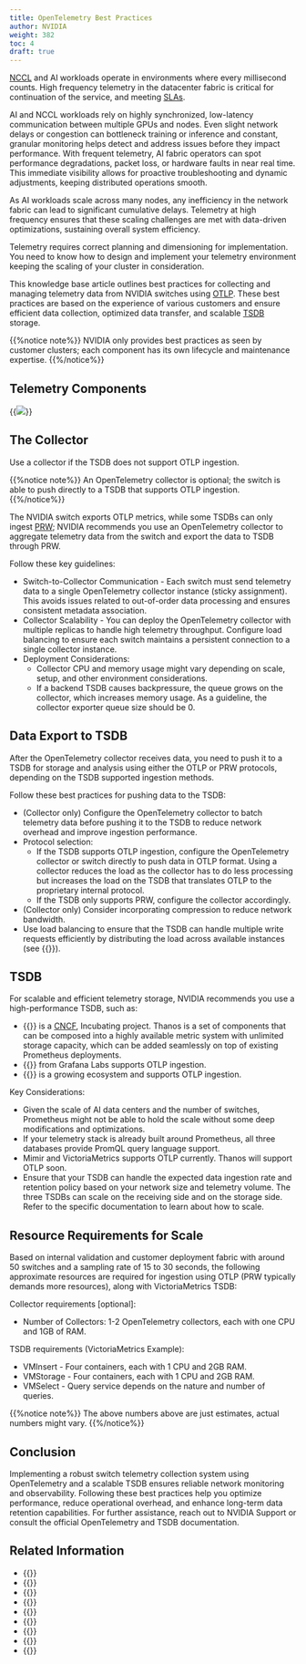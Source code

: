 ```yaml
---
title: OpenTelemetry Best Practices
author: NVIDIA
weight: 382
toc: 4
draft: true
---
```

<span class="a-tooltip">[NCCL](## "NVIDIA Collective Communications Library")</span> and AI workloads operate in environments where every millisecond counts. High frequency telemetry in the datacenter fabric is critical for continuation of the service, and meeting <span class="a-tooltip">[SLAs](## "Service Level Agreements")</span>.

AI and NCCL workloads rely on highly synchronized, low-latency communication between multiple GPUs and nodes. Even slight network delays or congestion can bottleneck training or inference and constant, granular monitoring helps detect and address issues before they impact performance. With frequent telemetry, AI fabric operators can spot performance degradations, packet loss, or hardware faults in near real time. This immediate visibility allows for proactive troubleshooting and dynamic adjustments, keeping distributed operations smooth.

As AI workloads scale across many nodes, any inefficiency in the network fabric can lead to significant cumulative delays. Telemetry at high frequency ensures that these scaling challenges are met with data-driven optimizations, sustaining overall system efficiency.

Telemetry requires correct planning and dimensioning for implementation. You need to know how to design and implement your telemetry environment keeping the scaling of your cluster in consideration.  

This knowledge base article outlines best practices for collecting and managing telemetry data from NVIDIA switches using <span class="a-tooltip">[OTLP](## "OpenTelemetry")</span>. These best practices are based on the experience of various customers and ensure efficient data collection, optimized data transfer, and scalable <span class="a-tooltip">[TSDB](## "Time Series Database")</span> storage.

{{%notice note%}}
NVIDIA only provides best practices as seen by customer clusters; each component has its own lifecycle and maintenance expertise.
{{%/notice%}}

## Telemetry Components

{{<img src="/images/knowledge-base/otel-best-practices.png">}}

## The Collector

Use a collector if the TSDB does not support OTLP ingestion.

{{%notice note%}}
An OpenTelemetry collector is optional; the switch is able to push directly to a TSDB that supports OTLP ingestion.
{{%/notice%}}

The NVIDIA switch exports OTLP metrics, while some TSDBs can only ingest  <span class="a-tooltip">[PRW](## "Prometheus Remote Write")</span>; NVIDIA recommends you use an OpenTelemetry collector to aggregate telemetry data from the switch and export the data to TSDB through PRW.

Follow these key guidelines:
- Switch-to-Collector Communication - Each switch must send telemetry data to a single OpenTelemetry collector instance (sticky assignment). This avoids issues related to out-of-order data processing and ensures consistent metadata association.
- Collector Scalability - You can deploy the OpenTelemetry collector with multiple replicas to handle high telemetry throughput. Configure load balancing to ensure each switch maintains a persistent connection to a single collector instance.
- Deployment Considerations:
  - Collector CPU and memory usage might vary depending on scale, setup, and other environment considerations.
  - If a backend TSDB causes backpressure, the queue grows on the collector, which increases memory usage. As a guideline, the collector exporter queue size should be 0.

## Data Export to TSDB

After the OpenTelemetry collector receives data, you need to push it to a TSDB for storage and analysis using either the OTLP or PRW protocols, depending on the TSDB supported ingestion methods.

Follow these best practices for pushing data to the TSDB:
- (Collector only) Configure the OpenTelemetry collector to batch telemetry data before pushing it to the TSDB to reduce network overhead and improve ingestion performance.
- Protocol selection:
  - If the TSDB supports OTLP ingestion, configure the OpenTelemetry collector or switch directly to push data in OTLP format. Using a collector reduces the load as the collector has to do less processing but increases the load on the TSDB that translates OTLP to the proprietary internal protocol.
  - If the TSDB only supports PRW, configure the collector accordingly.
- (Collector only) Consider incorporating compression to reduce network bandwidth.
- Use load balancing to ensure that the TSDB can handle multiple write requests efficiently by distributing the load across available instances (see {{<link url="#tsdb" text="TSDB">}}).

## TSDB

For scalable and efficient telemetry storage, NVIDIA recommends you use a high-performance TSDB, such as:
- {{<exlink url="https://thanos.io/" text="Thanos">}} is a <span class="a-tooltip">[CNCF](## " Cloud Native Computing Foundation")</span>, Incubating project. Thanos is a set of components that can be composed into a highly available metric system with unlimited storage capacity, which can be added seamlessly on top of existing Prometheus deployments.
- {{<exlink url="https://grafana.com/docs/mimir/latest/" text="Mimir">}} from Grafana Labs supports OTLP ingestion.
- {{<exlink url="https://victoriametrics.com/" text="VictoriaMetrics">}} is a growing ecosystem and supports OTLP ingestion.

Key Considerations:
- Given the scale of AI data centers and the number of switches, Prometheus might not be able to hold the scale without some deep modifications and optimizations.
- If your telemetry stack is already built around Prometheus, all three databases provide PromQL query language support.
- Mimir and VictoriaMetrics supports OTLP currently. Thanos will support OTLP soon.
- Ensure that your TSDB can handle the expected data ingestion rate and retention policy based on your network size and telemetry volume. The three TSDBs can scale on the receiving side and on the storage side. Refer to the specific documentation to learn about how to scale.

## Resource Requirements for Scale

Based on internal validation and customer deployment fabric with around 50 switches and a sampling rate of 15 to 30 seconds, the following approximate resources are required for ingestion using OTLP (PRW typically demands more resources), along with VictoriaMetrics TSDB:  

Collector requirements [optional]:
- Number of Collectors: 1-2 OpenTelemetry collectors, each with one CPU and 1GB of RAM.

TSDB requirements (VictoriaMetrics Example):
- VMInsert - Four containers, each with 1 CPU and 2GB RAM.
- VMStorage - Four containers, each with 1 CPU and 2GB RAM.
- VMSelect - Query service depends on the nature and number of queries.

{{%notice note%}}
The above numbers above are just estimates, actual numbers might vary.
{{%/notice%}}

## Conclusion

Implementing a robust switch telemetry collection system using OpenTelemetry and a scalable TSDB ensures reliable network monitoring and observability. Following these best practices help you optimize performance, reduce operational overhead, and enhance long-term data retention capabilities. For further assistance, reach out to NVIDIA Support or consult the official OpenTelemetry and TSDB documentation.

## Related Information

- {{<exlink url="https://github.com/thanos-io/thanos" text="Thanos (Github)">}}
- {{<exlink url="https://thanos.io/" text="Thanos">}}
- {{<exlink url="https://github.com/grafana/mimir" text="Mimir (Github)">}}
- {{<exlink url="https://grafana.com/docs/mimir/latest/" text="Mimir">}}
- {{<exlink url="https://github.com/VictoriaMetrics/VictoriaMetrics" text="VictoriaMetrics (Github)">}}
- {{<exlink url="https://victoriametrics.com/" text="VictoriaMetrics">}}
- {{<exlink url="https://github.com/open-telemetry/opentelemetry-collector-contrib/tree/main/exporter/prometheusremotewriteexporter" text="OpenTelemetry Prometheus Remote Write Exporter">}}
- {{<exlink url="https://github.com/open-telemetry/opentelemetry-collector/tree/main/exporter/otlpexporter" text="OpenTelemetry OTLP gRPC Exporter">}}
- {{<exlink url="https://github.com/open-telemetry/opentelemetry-collector/tree/main/exporter/otlphttpexporter" text="OpenTelemetry OTLP HTTP Exporter">}}